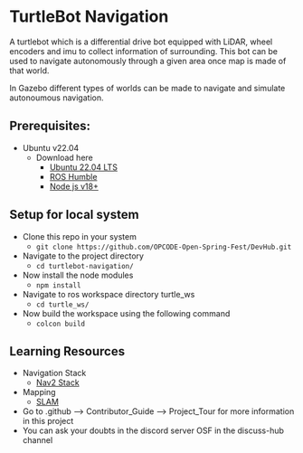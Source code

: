 # TurtleBot Navigation
  A turtlebot which is a differential drive bot equipped with LiDAR, wheel encoders and imu to collect information of surrounding. This bot can be used to navigate autonomously through a given area once map is made of that world.

  In Gazebo different types of worlds can be made to navigate and simulate autonoumous navigation.

## Prerequisites:

- Ubuntu v22.04
  - Download here
    - [Ubuntu 22.04 LTS](https://ubuntu.com/download/desktop)
    - [ROS Humble](https://docs.ros.org/en/humble/Installation/Ubuntu-Install-Debians.html)
    - [Node js v18+](https://www.digitalocean.com/community/tutorials/how-to-install-node-js-on-ubuntu-20-04#option-3-installing-node-using-the-node-version-manager)

## Setup for local system

- Clone this repo in your system
  - `git clone https://github.com/OPCODE-Open-Spring-Fest/DevHub.git`
- Navigate to the project directory
  - `cd turtlebot-navigation/`
- Now install the node modules
  - `npm install`
- Navigate to ros workspace directory turtle_ws
    - `cd turtle_ws/`
- Now build the workspace using the following command
  - `colcon build`


## Learning Resources

- Navigation Stack
  - [Nav2 Stack](https://navigation.ros.org/getting_started/index.html)
- Mapping
  - [SLAM](https://navigation.ros.org/tutorials/docs/navigation2_with_slam.html)
- Go to .github --> Contributor_Guide --> Project_Tour for more information in this project
- You can ask your doubts in the discord server OSF in the discuss-hub channel
  

